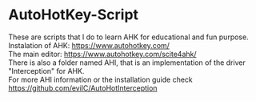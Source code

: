 # AutoHotKey-Script
These are scripts that I do to learn AHK for educational and fun purpose. <br>
Instalation of AHK: https://www.autohotkey.com/ <br>
The main editor: https://www.autohotkey.com/scite4ahk/ <br>
There is also a folder named AHI, that is an implementation of the driver "Interception" for AHK. <br>
For more AHI information or the installation guide check https://github.com/evilC/AutoHotInterception
